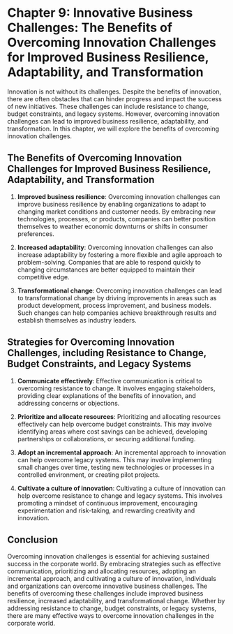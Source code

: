 Chapter 9: Innovative Business Challenges: The Benefits of Overcoming Innovation Challenges for Improved Business Resilience, Adaptability, and Transformation
==============================================================================================================================================================

Innovation is not without its challenges. Despite the benefits of innovation, there are often obstacles that can hinder progress and impact the success of new initiatives. These challenges can include resistance to change, budget constraints, and legacy systems. However, overcoming innovation challenges can lead to improved business resilience, adaptability, and transformation. In this chapter, we will explore the benefits of overcoming innovation challenges.

The Benefits of Overcoming Innovation Challenges for Improved Business Resilience, Adaptability, and Transformation
-------------------------------------------------------------------------------------------------------------------

1. **Improved business resilience**: Overcoming innovation challenges can improve business resilience by enabling organizations to adapt to changing market conditions and customer needs. By embracing new technologies, processes, or products, companies can better position themselves to weather economic downturns or shifts in consumer preferences.

2. **Increased adaptability**: Overcoming innovation challenges can also increase adaptability by fostering a more flexible and agile approach to problem-solving. Companies that are able to respond quickly to changing circumstances are better equipped to maintain their competitive edge.

3. **Transformational change**: Overcoming innovation challenges can lead to transformational change by driving improvements in areas such as product development, process improvement, and business models. Such changes can help companies achieve breakthrough results and establish themselves as industry leaders.

Strategies for Overcoming Innovation Challenges, including Resistance to Change, Budget Constraints, and Legacy Systems
-----------------------------------------------------------------------------------------------------------------------

1. **Communicate effectively**: Effective communication is critical to overcoming resistance to change. It involves engaging stakeholders, providing clear explanations of the benefits of innovation, and addressing concerns or objections.

2. **Prioritize and allocate resources**: Prioritizing and allocating resources effectively can help overcome budget constraints. This may involve identifying areas where cost savings can be achieved, developing partnerships or collaborations, or securing additional funding.

3. **Adopt an incremental approach**: An incremental approach to innovation can help overcome legacy systems. This may involve implementing small changes over time, testing new technologies or processes in a controlled environment, or creating pilot projects.

4. **Cultivate a culture of innovation**: Cultivating a culture of innovation can help overcome resistance to change and legacy systems. This involves promoting a mindset of continuous improvement, encouraging experimentation and risk-taking, and rewarding creativity and innovation.

Conclusion
----------

Overcoming innovation challenges is essential for achieving sustained success in the corporate world. By embracing strategies such as effective communication, prioritizing and allocating resources, adopting an incremental approach, and cultivating a culture of innovation, individuals and organizations can overcome innovative business challenges. The benefits of overcoming these challenges include improved business resilience, increased adaptability, and transformational change. Whether by addressing resistance to change, budget constraints, or legacy systems, there are many effective ways to overcome innovation challenges in the corporate world.

